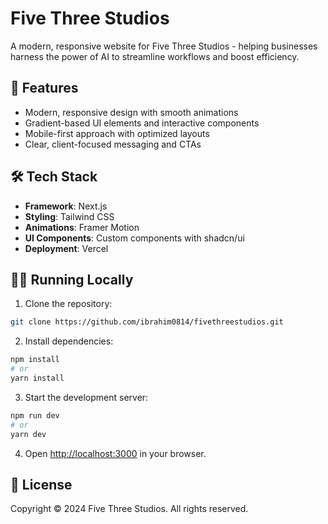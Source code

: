# Five Three Studios

A modern, responsive website for Five Three Studios - helping businesses harness the power of AI to streamline workflows and boost efficiency.

## 🚀 Features

- Modern, responsive design with smooth animations
- Gradient-based UI elements and interactive components
- Mobile-first approach with optimized layouts
- Clear, client-focused messaging and CTAs

## 🛠️ Tech Stack

- **Framework**: Next.js
- **Styling**: Tailwind CSS
- **Animations**: Framer Motion
- **UI Components**: Custom components with shadcn/ui
- **Deployment**: Vercel

## 🏃‍♂️ Running Locally

1. Clone the repository:
```bash
git clone https://github.com/ibrahim0814/fivethreestudios.git
```

2. Install dependencies:
```bash
npm install
# or
yarn install
```

3. Start the development server:
```bash
npm run dev
# or
yarn dev
```

4. Open [http://localhost:3000](http://localhost:3000) in your browser.

## 📝 License

Copyright © 2024 Five Three Studios. All rights reserved.
